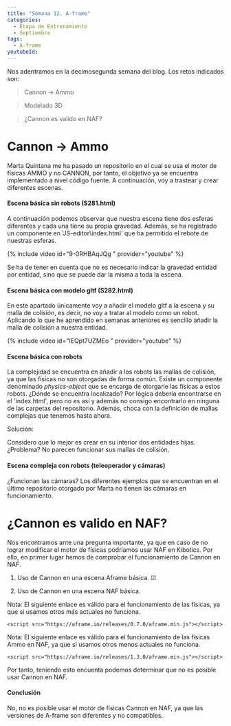 ```yaml
---
title: "Semana 12. A-frame"
categories:
  - Etapa de Entrenamiento
  - Septiembre
tags:
  - A-frame
youtubeId: 
---
```



Nos adentramos en la decimosegunda semana del blog. Los retos indicados son:

> Cannon -> Ammo

> Modelado 3D

> ¿Cannon es valido en NAF?

# Cannon -> Ammo

Marta Quintana me ha pasado un repositorio en el cual se usa el motor de físicas AMMO y no CANNON, por tanto, el objetivo ya se encuentra implementado a nivel código fuente. A continuación, voy a trastear y crear diferentes escenas. 

#### Escena básica sin robots (S281.html)

A continuación podemos observar que nuestra escena tiene dos esferas diferentes y cada una tiene su propia gravedad. Además, se ha registrado un componente en 'JS-editor\index.html' que ha permitido el rebote de nuestras esferas. 

{% include video id="9-0RHBAqJQg " provider="youtube" %}

Se ha de tener en cuenta que no es necesario indicar la gravedad entidad por entidad, sino que se puede dar la misma a toda la escena. 

#### Escena básica con modelo gltf (S282.html)

En este apartado únicamente voy a añadir el modelo gltf a la escena y su malla de colisión, es decir, no voy a tratar al modelo como un robot. Aplicando lo que he aprendido en semanas anteriores es sencillo añadir la malla de colisión a nuestra entidad.

{% include video id="IEQpt7UZMEo " provider="youtube" %}

#### Escena básica con robots 

La complejidad se encuentra en añadir a los robots las mallas de colisión, ya que las físicas no son otorgadas de forma común. Existe un componente denominado *physics-object* que se encarga de otorgarle las físicas a estos robots. ¿Dónde se encuentra localizado? Por lógica debería encontrarse en el 'index.html', pero no es así y además no consigo encontrarlo en ninguna de las carpetas del repositorio. Además, choca con la definición de mallas complejas que tenemos hasta ahora.

Solución:

Considero que lo mejor es crear en su interior dos entidades hijas. ¿Problema? No parecen funcionar sus mallas de colisión.

#### Escena compleja con robots (teleoperador y cámaras)

¿Funcionan las cámaras? Los diferentes ejemplos que se encuentran en el último repositorio otorgado por Marta no tienen las cámaras en funcionamiento. 

# ¿Cannon es valido en NAF?

Nos encontramos ante una pregunta importante, ya que en caso de no lograr modificar el motor de físicas podríamos usar NAF en Kibotics. Por ello, en primer lugar hemos de comprobar el funcionamiento de Cannon en NAF. 

1. Uso de Cannon en una escena Aframe básica. ☑

2. Uso de Cannon en una escena NAF básica. 

Nota: El siguiente enlace es válido para el funcionamiento de las físicas, ya que si usamos otros más actuales no funciona. 

    <script src="https://aframe.io/releases/0.7.0/aframe.min.js"></script>

Nota: El siguiente enlace es válido para el funcionamiento de las físicas Ammo en NAF, ya que si usamos otros menos actuales no funciona. 

    <script src="https://aframe.io/releases/1.3.0/aframe.min.js"></script>

Por tanto, teniendo esto encuenta podemos determinar que no es posible usar Cannon en NAF. 

#### Conclusión

No, no es posible usar el motor de físicas Cannon en NAF, ya que las versiones de A-frame son diferentes y no compatibles. 